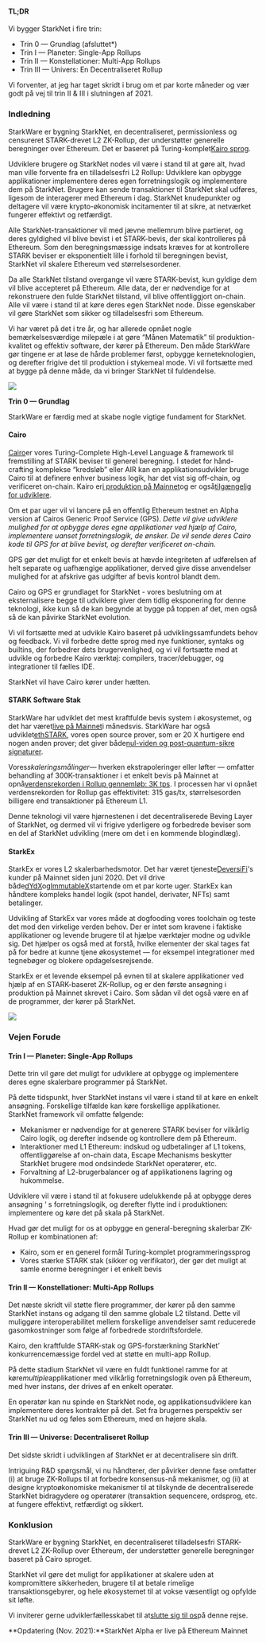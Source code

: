 #### **TL;DR**

Vi bygger StarkNet i fire trin:

* Trin 0 — Grundlag (afsluttet*)
* Trin I — Planeter: Single-App Rollups
* Trin II — Konstellationer: Multi-App Rollups
* Trin III — Univers: En Decentraliseret Rollup

Vi forventer, at jeg har taget skridt i brug om et par korte måneder og vær godt på vej til trin II & III i slutningen af 2021.

### **Indledning**

StarkWare er bygning StarkNet, en decentraliseret, permissionless og censureret STARK-drevet L2 ZK-Rollup, der understøtter generelle beregninger over Ethereum. Det er baseret på Turing-komplet[Kairo sprog](https://www.cairo-lang.org/).

Udviklere brugere og StarkNet nodes vil være i stand til at gøre alt, hvad man ville forvente fra en tilladelsesfri L2 Rollup: Udviklere kan opbygge applikationer implementere deres egen forretningslogik og implementere dem på StarkNet. Brugere kan sende transaktioner til StarkNet skal udføres, ligesom de interagerer med Ethereum i dag. StarkNet knudepunkter og deltagere vil være krypto-økonomisk incitamenter til at sikre, at netværket fungerer effektivt og retfærdigt.

Alle StarkNet-transaktioner vil med jævne mellemrum blive partieret, og deres gyldighed vil blive bevist i et STARK-bevis, der skal kontrolleres på Ethereum. Som den beregningsmæssige indsats kræves for at kontrollere STARK beviser er eksponentielt lille i forhold til beregningen bevist, StarkNet vil skalere Ethereum ved størrelsesordener.

Da alle StarkNet tilstand overgange vil være STARK-bevist, kun gyldige dem vil blive accepteret på Ethereum. Alle data, der er nødvendige for at rekonstruere den fulde StarkNet tilstand, vil blive offentliggjort on-chain. Alle vil være i stand til at køre deres egen StarkNet node. Disse egenskaber vil gøre StarkNet som sikker og tilladelsesfri som Ethereum.

Vi har været på det i tre år, og har allerede opnået nogle bemærkelsesværdige milepæle i at gøre “Månen Matematik” til produktion-kvalitet og effektiv software, der kører på Ethereum. Den måde StarkWare gør tingene er at løse de hårde problemer først, opbygge kerneteknologien, og derefter frigive det til produktion i stykemeal mode. Vi vil fortsætte med at bygge på denne måde, da vi bringer StarkNet til fuldendelse.

![](/assets/ontheroad_02.png)

**Trin 0 — Grundlag**

StarkWare er færdig med at skabe nogle vigtige fundament for StarkNet.

#### **Cairo**

[Cairo](https://twitter.com/StarkWareLtd/status/1300353049836376066?s=20)er vores Turing-Complete High-Level Language & framework til fremstilling af STARK beviser til generel beregning. I stedet for hånd-crafting komplekse “kredsløb” eller AIR kan en applikationsudvikler bruge Cairo til at definere enhver business logik, har det vist sig off-chain, og verificeret on-chain. Kairo er[i produktion på Mainnet](https://twitter.com/StarkWareLtd/status/1320695603492507648?s=20)og er også[tilgængelig for udviklere](http://cairo-lang.org/).

Om et par uger vil vi lancere på en offentlig Ethereum testnet en Alpha version af Cairos Generic Proof Service (GPS). *Dette vil give udviklere mulighed for at opbygge deres egne applikationer ved hjælp af Cairo, implementere uanset forretningslogik, de ønsker. De vil sende deres Cairo kode til GPS for at blive bevist, og derefter verificeret on-chain.*

GPS gør det muligt for et enkelt bevis at hævde integriteten af udførelsen af helt separate og uafhængige applikationer, derved give disse anvendelser mulighed for at afskrive gas udgifter af bevis kontrol blandt dem.

Cairo og GPS er grundlaget for StarkNet - vores beslutning om at eksternalisere begge til udviklere giver dem tidlig eksponering for denne teknologi, ikke kun så de kan begynde at bygge på toppen af det, men også så de kan påvirke StarkNet evolution.

Vi vil fortsætte med at udvikle Kairo baseret på udviklingssamfundets behov og feedback. Vi vil forbedre dette sprog med nye funktioner, syntaks og builtins, der forbedrer dets brugervenlighed, og vi vil fortsætte med at udvikle og forbedre Kairo værktøj: compilers, tracer/debugger, og integrationer til fælles IDE.

StarkNet vil have Cairo kører under hætten.

#### **STARK Software Stak**

StarkWare har udviklet det mest kraftfulde bevis system i økosystemet, og det har været[live på Mainnet](https://medium.com/starkware/starks-over-mainnet-b83e63db04c0)i månedsvis. StarkWare har også udviklet[ethSTARK](https://twitter.com/StarkWareLtd/status/1264911004099543040?s=20), vores open source prover, som er 20 X hurtigere end nogen anden prover; det giver både[nul-viden og post-quantum-sikre signaturer](https://twitter.com/StarkWareLabs/status/1331930111227080709).

Vores*skaleringsmålinger*— hverken ekstrapoleringer eller løfter — omfatter behandling af 300K-transaktioner i et enkelt bevis på Mainnet at opnå[verdensrekorden i Rollup gennemløb: 3K tps](https://twitter.com/StarkWareLtd/status/1287770381525422082?s=20). I processen har vi opnået verdensrekorden for Rollup gas effektivitet: 315 gas/tx, størrelsesorden billigere end transaktioner på Ethereum L1.

Denne teknologi vil være hjørnestenen i det decentraliserede Beving Layer of StarkNet, og dermed vil vi frigive yderligere og forbedrede beviser som en del af StarkNet udvikling (mere om det i en kommende blogindlæg).

#### **StarkEx**

StarkEx er vores L2 skalerbarhedsmotor. Det har været tjeneste[DeversiFi](https://twitter.com/deversifi)'s kunder på Mainnet siden juni 2020. Det vil drive både[dYdX](https://twitter.com/dydxprotocol)og[ImmutableX](https://twitter.com/Immutable)startende om et par korte uger. StarkEx kan håndtere kompleks handel logik (spot handel, derivater, NFTs) samt betalinger.

Udvikling af StarkEx var vores måde at dogfooding vores toolchain og teste det mod den virkelige verden behov. Der er intet som kravene i faktiske applikationer og levende brugere til at hjælpe værktøjer modne og udvikle sig. Det hjælper os også med at forstå, hvilke elementer der skal tages fat på for bedre at kunne tjene økosystemet — for eksempel integrationer med tegnebøger og blokere opdagelsesrejsende.

StarkEx er et levende eksempel på evnen til at skalere applikationer ved hjælp af en STARK-baseret ZK-Rollup, og er den første ansøgning i produktion på Mainnet skrevet i Cairo. Som sådan vil det også være en af de programmer, der kører på StarkNet.

![](/assets/ontheroad_03.png)

### **Vejen Forude**

#### **Trin I — Planeter: Single-App Rollups**

Dette trin vil gøre det muligt for udviklere at opbygge og implementere deres egne skalerbare programmer på StarkNet.

På dette tidspunkt, hver StarkNet instans vil være i stand til at køre en enkelt ansøgning. Forskellige tilfælde kan køre forskellige applikationer.\
StarkNet framework vil omfatte følgende:

* Mekanismer er nødvendige for at generere STARK beviser for vilkårlig Cairo logik, og derefter indsende og kontrollere dem på Ethereum.
* Interaktioner med L1 Ethereum: indskud og udbetalinger af L1 tokens, offentliggørelse af on-chain data, Escape Mechanisms beskytter StarkNet brugere mod ondsindede StarkNet operatører, etc.
* Forvaltning af L2-brugerbalancer og af applikationens lagring og hukommelse.

Udviklere vil være i stand til at fokusere udelukkende på at opbygge deres ansøgning ‘ s forretningslogik, og derefter flytte ind i produktionen: implementere og køre det på skala på StarkNet.

Hvad gør det muligt for os at opbygge en general-beregning skalerbar ZK-Rollup er kombinationen af:

* Kairo, som er en generel formål Turing-komplet programmeringssprog
* Vores stærke STARK stak (sikker og verifikator), der gør det muligt at samle enorme beregninger i et enkelt bevis

#### **Trin II — Konstellationer: Multi-App Rollups**

Det næste skridt vil støtte flere programmer, der kører på den samme StarkNet instans og adgang til den samme globale L2 tilstand. Dette vil muliggøre interoperabilitet mellem forskellige anvendelser samt reducerede gasomkostninger som følge af forbedrede stordriftsfordele.

Kairo, den kraftfulde STARK-stak og GPS-forstærkning StarkNet’ konkurrencemæssige fordel ved at støtte en multi-app Rollup.

På dette stadium StarkNet vil være en fuldt funktionel ramme for at køre*multiple*applikationer med vilkårlig forretningslogik oven på Ethereum, med hver instans, der drives af en enkelt operatør.

En operatør kan nu spinde en StarkNet node, og applikationsudviklere kan implementere deres kontrakter på det. Set fra brugernes perspektiv ser StarkNet nu ud og føles som Ethereum, med en højere skala.

#### **Trin III — Universe: Decentraliseret Rollup**

Det sidste skridt i udviklingen af StarkNet er at decentralisere sin drift.

Intriguing R&D spørgsmål, vi nu håndterer, der påvirker denne fase omfatter (i) at bruge ZK-Rollups til at forbedre konsensus-nå mekanismer, og (ii) at designe kryptoøkonomiske mekanismer til at tilskynde de decentraliserede StarkNet bidragydere og operatører (transaktion sequencere, ordsprog, etc. at fungere effektivt, retfærdigt og sikkert.

### **Konklusion**

StarkWare er bygning StarkNet, en decentraliseret tilladelsesfri STARK-drevet L2 ZK-Rollup over Ethereum, der understøtter generelle beregninger baseret på Cairo sproget.

StarkNet vil gøre det muligt for applikationer at skalere uden at kompromittere sikkerheden, brugere til at betale rimelige transaktionsgebyrer, og hele økosystemet til at vokse væsentligt og opfylde sit løfte.

Vi inviterer gerne udviklerfællesskabet til at[slutte sig til os](https://twitter.com/StarkWareLtd)på denne rejse.

**Opdatering (Nov. 2021):**StarkNet Alpha er live på Ethereum Mainnet